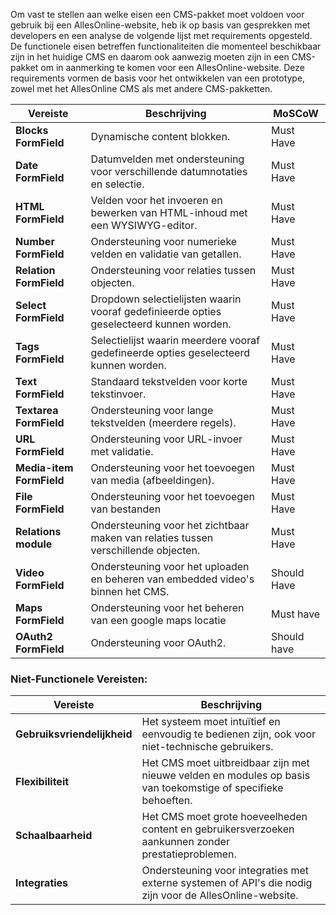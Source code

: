 Om vast te stellen aan welke eisen een CMS-pakket moet voldoen voor gebruik bij een AllesOnline-website, heb ik op basis van gesprekken met developers en een analyse de volgende lijst met requirements opgesteld. De functionele eisen betreffen functionaliteiten die momenteel beschikbaar zijn in het huidige CMS en daarom ook aanwezig moeten zijn in een CMS-pakket om in aanmerking te komen voor een AllesOnline-website. Deze requirements vormen de basis voor het ontwikkelen van een prototype, zowel met het AllesOnline CMS als met andere CMS-pakketten.

| **Vereiste**             | **Beschrijving**                                                                        | **MoSCoW**  |
| ------------------------ | --------------------------------------------------------------------------------------- | ----------- |
| **Blocks FormField**     | Dynamische content blokken.                                                             | Must Have   |
| **Date FormField**       | Datumvelden met ondersteuning voor verschillende datumnotaties en selectie.             | Must Have   |
| **HTML FormField**       | Velden voor het invoeren en bewerken van HTML-inhoud met een WYSIWYG-editor.            | Must Have   |
| **Number FormField**     | Ondersteuning voor numerieke velden en validatie van getallen.                          | Must Have   |
| **Relation FormField**   | Ondersteuning voor relaties tussen objecten.                                            | Must Have   |
| **Select FormField**     | Dropdown selectielijsten waarin vooraf gedefinieerde opties geselecteerd kunnen worden. | Must Have   |
| **Tags FormField**       | Selectielijst waarin meerdere vooraf gedefineerde opties geselecteerd kunnen worden.    | Must Have   |
| **Text FormField**       | Standaard tekstvelden voor korte tekstinvoer.                                           | Must Have   |
| **Textarea FormField**   | Ondersteuning voor lange tekstvelden (meerdere regels).                                 | Must Have   |
| **URL FormField**        | Ondersteuning voor URL-invoer met validatie.                                            | Must Have   |
| **Media-item FormField** | Ondersteuning voor het toevoegen van media (afbeeldingen).                              | Must Have   |
| **File FormField**       | Ondersteuning voor het toevoegen van bestanden                                          | Must Have   |
| **Relations module**     | Ondersteuning voor het zichtbaar maken van relaties tussen verschillende objecten.      | Must Have   |
| **Video FormField**      | Ondersteuning voor het uploaden en beheren van embedded video's binnen het CMS.         | Should Have |
| **Maps FormField**       | Ondersteuning voor het beheren van een google maps locatie                              | Must have   |
| **OAuth2 FormField**     | Ondersteuning voor OAuth2.                                                              | Should have |

### Niet-Functionele Vereisten:

| **Vereiste**                | **Beschrijving**                                                                                              |
| --------------------------- | ------------------------------------------------------------------------------------------------------------- |
| **Gebruiksvriendelijkheid** | Het systeem moet intuïtief en eenvoudig te bedienen zijn, ook voor niet-technische gebruikers.                |
| **Flexibiliteit**           | Het CMS moet uitbreidbaar zijn met nieuwe velden en modules op basis van toekomstige of specifieke behoeften. |
| **Schaalbaarheid**          | Het CMS moet grote hoeveelheden content en gebruikersverzoeken aankunnen zonder prestatieproblemen.           |
| **Integraties**             | Ondersteuning voor integraties met externe systemen of API's die nodig zijn voor de AllesOnline-website.      |
